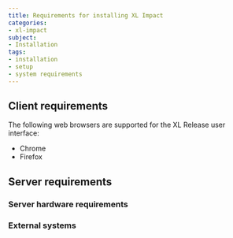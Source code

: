```yaml
---
title: Requirements for installing XL Impact
categories:
- xl-impact
subject:
- Installation
tags:
- installation
- setup
- system requirements
---
```


## Client requirements

The following web browsers are supported for the XL Release user interface:

* Chrome
* Firefox

## Server requirements

### Server hardware requirements

### External systems
